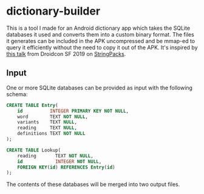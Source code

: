 # dictionary-builder

This is a tool I made for an Android dictionary app which takes the SQLite
databases it used and converts them into a custom binary format. The files it
generates can be included in the APK uncompressed and be mmap-ed to query it
efficiently without the need to copy it out of the APK. It's inspired by
[this talk](https://www.youtube.com/watch?v=npnamYPQD3g) from Droidcon SF 2019
on [StringPacks](https://github.com/WhatsApp/StringPacks).

## Input

One or more SQLite databases can be provided as input with the following
schema:

```sql
CREATE TABLE Entry(
    id          INTEGER PRIMARY KEY NOT NULL,
    word        TEXT NOT NULL,
    variants    TEXT NULL,
    reading     TEXT NULL,
    definitions TEXT NOT NULL
);

CREATE TABLE Lookup(
    reading       TEXT NOT NULL,
    id            INTEGER NOT NULL,
    FOREIGN KEY(id) REFERENCES Entry(id)
);
```

The contents of these databases will be merged into two output files.
